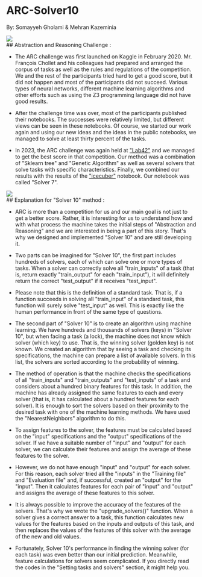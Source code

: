 # ARC-Solver10
By: Somayyeh Gholami & Mehran Kazeminia
<div>
    <img src='https://cdn-images-1.medium.com/max/1000/1*7s_cV4TLZ1L31MJNj2Rk5w.png'> 
</div>
## Abstraction and Reasoning Challenge :

- The ARC challenge was first launched on Kaggle in February 2020. Mr. François Chollet and his colleagues had prepared and arranged the corpus of tasks as well as the rules and regulations of the competition. We and the rest of the participants tried hard to get a good score, but it did not happen and most of the participants did not succeed. Various types of neural networks, different machine learning algorithms and other efforts such as using the Z3 programming language did not have good results.

- After the challenge time was over, most of the participants published their notebooks. The successes were relatively limited, but different views can be seen in these notebooks. Of course, we started our work again and using our new ideas and the ideas in the public notebooks, we managed to solve at least thirty percent of the tasks.

- In 2023, the ARC challenge was again held at ["Lab42"](https://lab42.global/) and we managed to get the best score in that competition. Our method was a combination of "Sklearn tree" and "Genetic Algorithm" as well as several solvers that solve tasks with specific characteristics. Finally, we combined our results with the results of the ["icecuber"](https://www.kaggle.com/code/icecuber/arc-1st-place-solution) notebook. Our notebook was called "Solver 7".
<div>
    <img src='https://cdn-images-1.medium.com/max/1000/1*P6RH0HLuzKFw4DAGxIVdEw.png'> 
</div>
## Explanation for "Solver 10" method :

- ARC is more than a competition for us and our main goal is not just to get a better score. Rather, it is interesting for us to understand how and with what process the machine takes the initial steps of "Abstraction and Reasoning" and we are interested in being a part of this story. That's why we designed and implemented "Solver 10" and are still developing it.

- Two parts can be imagined for "Solver 10", the first part includes hundreds of solvers, each of which can solve one or more types of tasks. When a solver can correctly solve all "train_inputs" of a task (that is, return exactly "train_output" for each "train_input"), it will definitely return the correct "test_output" if it receives "test_input".

- Please note that this is the definition of a standard task. That is, if a function succeeds in solving all "train_input" of a standard task, this function will surely solve "test_input" as well. This is exactly like the human performance in front of the same type of questions.

- The second part of "Solver 10" is to create an algorithm using machine learning. We have hundreds and thousands of solvers (keys) in "Solver 10", but when facing a task (a lock), the machine does not know which solver (which key) to use. That is, the winning solver (golden key) is not known. We created an algorithm that by seeing a task and checking its specifications, the machine can prepare a list of available solvers. In this list, the solvers are sorted according to the probability of winning.

- The method of operation is that the machine checks the specifications of all "train_inputs" and "train_outputs" and "test_inputs" of a task and considers about a hundred binary features for this task. In addition, the machine has already assigned the same features to each and every solver (that is, it has calculated about a hundred features for each solver). It is enough to sort the solvers based on their proximity to the desired task with one of the machine learning methods. We have used the "NearestNeighbors" algorithm to do this.

- To assign features to the solver, the features must be calculated based on the "input" specifications and the "output" specifications of the solver. If we have a suitable number of "input" and "output" for each solver, we can calculate their features and assign the average of these features to the solver.

- However, we do not have enough "input" and "output" for each solver. For this reason, each solver tried all the "inputs" in the "Training file" and "Evaluation file" and, if successful, created an "output" for the "input". Then it calculates features for each pair of "input" and "output" and assigns the average of these features to this solver.

- It is always possible to improve the accuracy of the features of the solvers. That's why we wrote the "upgrade_solvers()" function. When a solver gives a correct answer to a task, this function calculates new values for the features based on the inputs and outputs of this task, and then replaces the values of the features of this solver with the average of the new and old values.

- Fortunately, Solver 10's performance in finding the winning solver (for each task) was even better than our initial prediction. Meanwhile, feature calculations for solvers seem complicated. If you directly read the codes in the "Setting tasks and solvers" section, it might help you.
